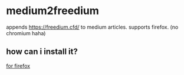 # medium2freedium
appends https://freedium.cfd/ to medium articles. supports firefox. (no chromium haha)
## how can i install it?
[for firefox](firefox.md)

